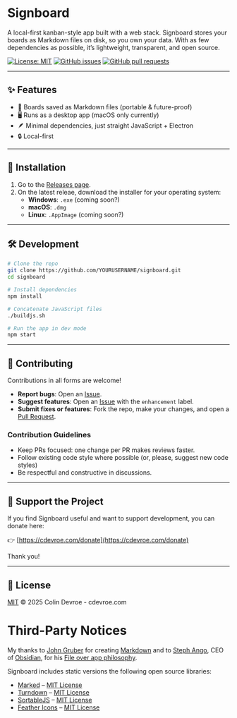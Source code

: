 # Signboard

A local-first kanban-style app built with a web stack. Signboard stores your boards as Markdown files on disk, so you own your data. With as few dependencies as possible, it’s lightweight, transparent, and open source.

[![License: MIT](https://img.shields.io/badge/License-MIT-yellow.svg)](./LICENSE)
[![GitHub issues](https://img.shields.io/github/issues/cdevroe/signboard)](../../issues)
[![GitHub pull requests](https://img.shields.io/github/issues-pr/cdevroe/signboard)](../../pulls)

---

## ✨ Features
- 📂 Boards saved as Markdown files (portable & future-proof)
- 🖥 Runs as a desktop app (macOS only currently)
- 🪶 Minimal dependencies, just straight JavaScript + Electron
- 🔒 Local-first

---

## 🚀 Installation

1. Go to the [Releases page](../../releases).
2. On the latest releae, download the installer for your operating system:  
   - **Windows**: `.exe` (coming soon?)
   - **macOS**: `.dmg`
   - **Linux**: `.AppImage` (coming soon?)

---

## 🛠 Development

```bash
# Clone the repo
git clone https://github.com/YOURUSERNAME/signboard.git
cd signboard

# Install dependencies
npm install

# Concatenate JavaScript files
./buildjs.sh

# Run the app in dev mode
npm start
```

---

## 🤝 Contributing

Contributions in all forms are welcome!  

- **Report bugs**: Open an [Issue](../../issues).  
- **Suggest features**: Open an [Issue](../../issues) with the `enhancement` label.  
- **Submit fixes or features**: Fork the repo, make your changes, and open a [Pull Request](../../pulls).  

### Contribution Guidelines
- Keep PRs focused: one change per PR makes reviews faster.
- Follow existing code style where possible (or, please, suggest new code styles)
- Be respectful and constructive in discussions.

---

## 💖 Support the Project

If you find Signboard useful and want to support development, you can donate here:  

👉 [https://cdevroe.com/donate](https://cdevroe.com/donate)  

Thank you!

---

## 📜 License

[MIT](./LICENSE) © 2025 Colin Devroe - cdevroe.com

# Third-Party Notices

My thanks to [John Gruber](https://daringfireball.net/) for creating [Markdown](https://daringfireball.net/projects/markdown/) and to [Steph Ango](https://stephango.com/), CEO of [Obsidian](https://obsidian.md/), for his [File over app philosophy](https://stephango.com/file-over-app).

Signboard includes static versions the following open source libraries:

- [Marked](https://github.com/markedjs/marked) – [MIT License](https://github.com/markedjs/marked/blob/master/LICENSE.md)
- [Turndown](https://github.com/mixmark-io/turndown) – [MIT License](https://github.com/mixmark-io/turndown/blob/master/LICENSE)
- [SortableJS](https://github.com/SortableJS/Sortable) – [MIT License](https://github.com/SortableJS/Sortable/blob/master/LICENSE)
- [Feather Icons](https://github.com/feathericons/feather) – [MIT License](https://github.com/feathericons/feather/blob/master/LICENSE)
